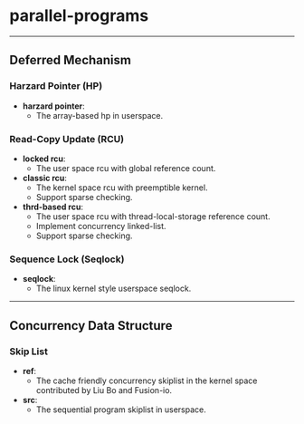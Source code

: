 # parallel-programs

---

## Deferred Mechanism

### Harzard Pointer (HP)
- **harzard pointer**:
    - The array-based hp in userspace.

### Read-Copy Update (RCU)

- **locked rcu**:
    - The user space rcu with global reference count.
- **classic rcu**:
    - The kernel space rcu with preemptible kernel.
	- Support sparse checking.
- **thrd-based rcu**:
    - The user space rcu with thread-local-storage reference count.
	- Implement concurrency linked-list.
	- Support sparse checking.

### Sequence Lock (Seqlock)
- **seqlock**:
    - The linux kernel style userspace seqlock.

---

## Concurrency Data Structure

### Skip List
- **ref**:
    - The cache friendly concurrency skiplist in the kernel space
    contributed by Liu Bo and Fusion-io.
- **src**:
    - The sequential program skiplist in userspace.
